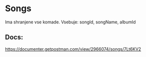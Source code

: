 # Songs
Ima shranjene vse komade.
Vsebuje:
songId, songName, albumId
## Docs:
https://documenter.getpostman.com/view/2966074/songs/7Lt6KV2
